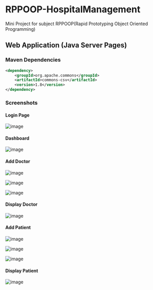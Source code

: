 # RPPOOP-HospitalManagement
Mini Project for subject RPPOOP(Rapid Prototyping Object Oriented Programming)

## Web Application (Java Server Pages)

### Maven Dependencies

```xml
<dependency>
    <groupId>org.apache.commons</groupId>
    <artifactId>commons-csv</artifactId>
    <version>1.8</version>
</dependency>
```

### Screenshots

#### Login Page
![image](https://user-images.githubusercontent.com/44437936/116051454-405bdf00-a696-11eb-987e-7443af3641c4.png)

#### Dashboard
![image](https://user-images.githubusercontent.com/44437936/116051596-63868e80-a696-11eb-8247-fb55bf51c2f1.png)

#### Add Doctor
![image](https://user-images.githubusercontent.com/44437936/116052067-e7d91180-a696-11eb-992d-910913b94822.png)

![image](https://user-images.githubusercontent.com/44437936/116053194-07bd0500-a698-11eb-9ea2-93c8080ae042.png)

![image](https://user-images.githubusercontent.com/44437936/116052987-d2181c00-a697-11eb-9065-a2e8ffbfbc57.png)

#### Display Doctor
![image](https://user-images.githubusercontent.com/44437936/116053299-26bb9700-a698-11eb-8b04-556d6820400d.png)

#### Add Patient
![image](https://user-images.githubusercontent.com/44437936/116053378-405cde80-a698-11eb-80bd-0b74103b3749.png)

![image](https://user-images.githubusercontent.com/44437936/116053512-66827e80-a698-11eb-9877-92783dd5b80e.png)

![image](https://user-images.githubusercontent.com/44437936/116054659-849cae80-a699-11eb-8760-00d65f16783d.png)

#### Display Patient
![image](https://user-images.githubusercontent.com/44437936/116054788-af870280-a699-11eb-96a6-4793f9ab02f0.png)
